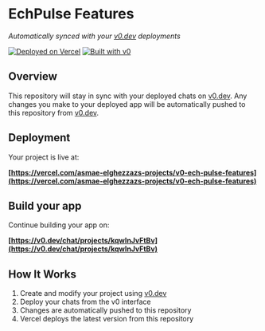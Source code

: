 # EchPulse Features

*Automatically synced with your [v0.dev](https://v0.dev) deployments*

[![Deployed on Vercel](https://img.shields.io/badge/Deployed%20on-Vercel-black?style=for-the-badge&logo=vercel)](https://vercel.com/asmae-elghezzazs-projects/v0-ech-pulse-features)
[![Built with v0](https://img.shields.io/badge/Built%20with-v0.dev-black?style=for-the-badge)](https://v0.dev/chat/projects/kqwInJvFtBv)

## Overview

This repository will stay in sync with your deployed chats on [v0.dev](https://v0.dev).
Any changes you make to your deployed app will be automatically pushed to this repository from [v0.dev](https://v0.dev).

## Deployment

Your project is live at:

**[https://vercel.com/asmae-elghezzazs-projects/v0-ech-pulse-features](https://vercel.com/asmae-elghezzazs-projects/v0-ech-pulse-features)**

## Build your app

Continue building your app on:

**[https://v0.dev/chat/projects/kqwInJvFtBv](https://v0.dev/chat/projects/kqwInJvFtBv)**

## How It Works

1. Create and modify your project using [v0.dev](https://v0.dev)
2. Deploy your chats from the v0 interface
3. Changes are automatically pushed to this repository
4. Vercel deploys the latest version from this repository